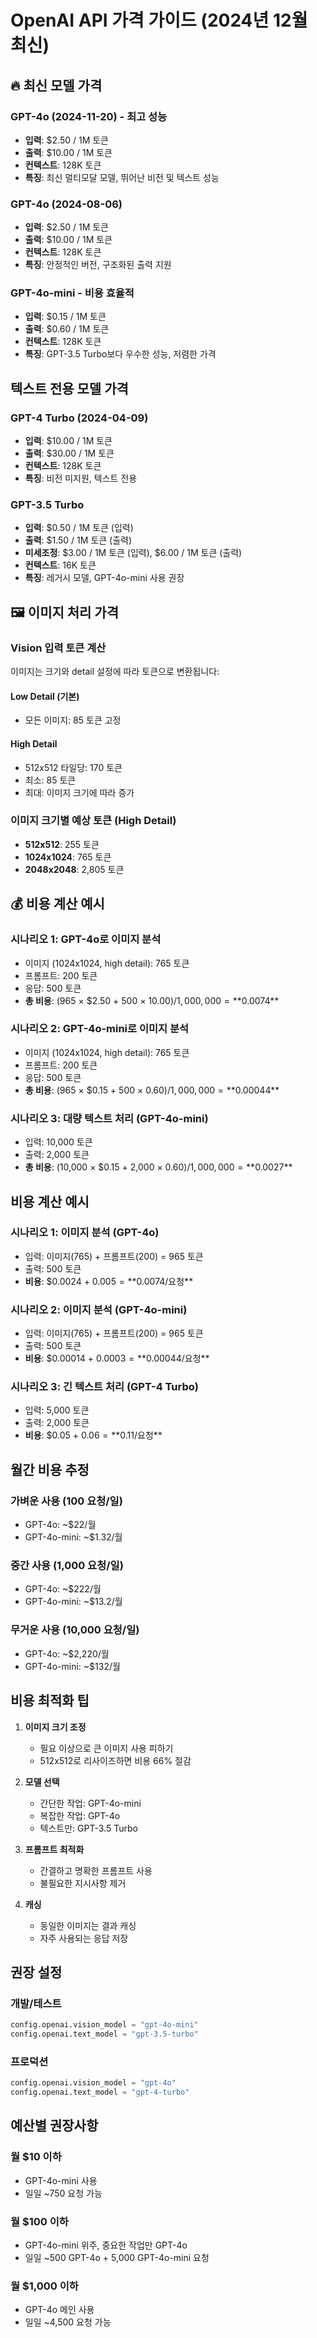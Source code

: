 # OpenAI API 가격 가이드 (2024년 12월 최신)

## 🔥 최신 모델 가격

### GPT-4o (2024-11-20) - 최고 성능
- **입력**: $2.50 / 1M 토큰
- **출력**: $10.00 / 1M 토큰
- **컨텍스트**: 128K 토큰
- **특징**: 최신 멀티모달 모델, 뛰어난 비전 및 텍스트 성능

### GPT-4o (2024-08-06) 
- **입력**: $2.50 / 1M 토큰
- **출력**: $10.00 / 1M 토큰
- **컨텍스트**: 128K 토큰
- **특징**: 안정적인 버전, 구조화된 출력 지원

### GPT-4o-mini - 비용 효율적
- **입력**: $0.15 / 1M 토큰
- **출력**: $0.60 / 1M 토큰
- **컨텍스트**: 128K 토큰
- **특징**: GPT-3.5 Turbo보다 우수한 성능, 저렴한 가격

## 텍스트 전용 모델 가격

### GPT-4 Turbo (2024-04-09)
- **입력**: $10.00 / 1M 토큰
- **출력**: $30.00 / 1M 토큰
- **컨텍스트**: 128K 토큰
- **특징**: 비전 미지원, 텍스트 전용

### GPT-3.5 Turbo
- **입력**: $0.50 / 1M 토큰 (입력)
- **출력**: $1.50 / 1M 토큰 (출력)
- **미세조정**: $3.00 / 1M 토큰 (입력), $6.00 / 1M 토큰 (출력)
- **컨텍스트**: 16K 토큰
- **특징**: 레거시 모델, GPT-4o-mini 사용 권장

## 🖼️ 이미지 처리 가격

### Vision 입력 토큰 계산
이미지는 크기와 detail 설정에 따라 토큰으로 변환됩니다:

#### Low Detail (기본)
- 모든 이미지: 85 토큰 고정

#### High Detail
- 512x512 타일당: 170 토큰
- 최소: 85 토큰
- 최대: 이미지 크기에 따라 증가

### 이미지 크기별 예상 토큰 (High Detail)
- **512x512**: 255 토큰
- **1024x1024**: 765 토큰  
- **2048x2048**: 2,805 토큰

## 💰 비용 계산 예시

### 시나리오 1: GPT-4o로 이미지 분석
- 이미지 (1024x1024, high detail): 765 토큰
- 프롬프트: 200 토큰
- 응답: 500 토큰
- **총 비용**: (965 × $2.50 + 500 × $10.00) / 1,000,000 = **$0.0074**

### 시나리오 2: GPT-4o-mini로 이미지 분석
- 이미지 (1024x1024, high detail): 765 토큰
- 프롬프트: 200 토큰
- 응답: 500 토큰
- **총 비용**: (965 × $0.15 + 500 × $0.60) / 1,000,000 = **$0.00044**

### 시나리오 3: 대량 텍스트 처리 (GPT-4o-mini)
- 입력: 10,000 토큰
- 출력: 2,000 토큰
- **총 비용**: (10,000 × $0.15 + 2,000 × $0.60) / 1,000,000 = **$0.0027**

## 비용 계산 예시

### 시나리오 1: 이미지 분석 (GPT-4o)
- 입력: 이미지(765) + 프롬프트(200) = 965 토큰
- 출력: 500 토큰
- **비용**: $0.0024 + $0.005 = **$0.0074/요청**

### 시나리오 2: 이미지 분석 (GPT-4o-mini)
- 입력: 이미지(765) + 프롬프트(200) = 965 토큰
- 출력: 500 토큰
- **비용**: $0.00014 + $0.0003 = **$0.00044/요청**

### 시나리오 3: 긴 텍스트 처리 (GPT-4 Turbo)
- 입력: 5,000 토큰
- 출력: 2,000 토큰
- **비용**: $0.05 + $0.06 = **$0.11/요청**

## 월간 비용 추정

### 가벼운 사용 (100 요청/일)
- GPT-4o: ~$22/월
- GPT-4o-mini: ~$1.32/월

### 중간 사용 (1,000 요청/일)
- GPT-4o: ~$222/월
- GPT-4o-mini: ~$13.2/월

### 무거운 사용 (10,000 요청/일)
- GPT-4o: ~$2,220/월
- GPT-4o-mini: ~$132/월

## 비용 최적화 팁

1. **이미지 크기 조정**
   - 필요 이상으로 큰 이미지 사용 피하기
   - 512x512로 리사이즈하면 비용 66% 절감

2. **모델 선택**
   - 간단한 작업: GPT-4o-mini
   - 복잡한 작업: GPT-4o
   - 텍스트만: GPT-3.5 Turbo

3. **프롬프트 최적화**
   - 간결하고 명확한 프롬프트 사용
   - 불필요한 지시사항 제거

4. **캐싱**
   - 동일한 이미지는 결과 캐싱
   - 자주 사용되는 응답 저장

## 권장 설정

### 개발/테스트
```python
config.openai.vision_model = "gpt-4o-mini"
config.openai.text_model = "gpt-3.5-turbo"
```

### 프로덕션
```python
config.openai.vision_model = "gpt-4o"
config.openai.text_model = "gpt-4-turbo"
```

## 예산별 권장사항

### 월 $10 이하
- GPT-4o-mini 사용
- 일일 ~750 요청 가능

### 월 $100 이하
- GPT-4o-mini 위주, 중요한 작업만 GPT-4o
- 일일 ~500 GPT-4o + 5,000 GPT-4o-mini 요청

### 월 $1,000 이하
- GPT-4o 메인 사용
- 일일 ~4,500 요청 가능